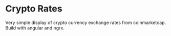 # Crypto Rates

Very simple display of crypto currency exchange rates from coinmarketcap.
Build with angular and ngrx.
